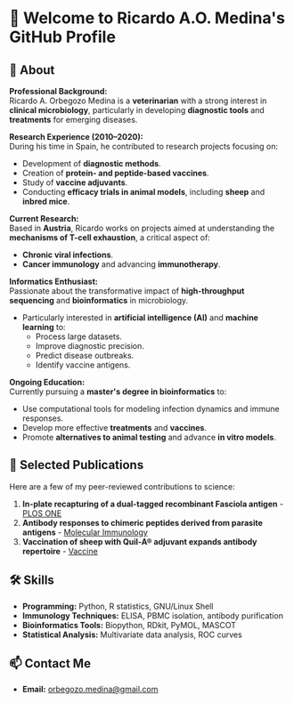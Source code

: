 # 👋 Welcome to Ricardo A.O. Medina's GitHub Profile

## 🧬 About
**Professional Background:**  
Ricardo A. Orbegozo Medina is a **veterinarian** with a strong interest in **clinical microbiology**, particularly in developing **diagnostic tools** and **treatments** for emerging diseases.  

**Research Experience (2010–2020):**  
During his time in Spain, he contributed to research projects focusing on:  
  - Development of **diagnostic methods**.  
  - Creation of **protein- and peptide-based vaccines**.  
  - Study of **vaccine adjuvants**.  
  - Conducting **efficacy trials in animal models**, including **sheep** and **inbred mice**.  

**Current Research:**  
Based in **Austria**, Ricardo works on projects aimed at understanding the **mechanisms of T-cell exhaustion**, a critical aspect of:  
  - **Chronic viral infections**.  
  - **Cancer immunology** and advancing **immunotherapy**.  

**Informatics Enthusiast:**  
Passionate about the transformative impact of **high-throughput sequencing** and **bioinformatics** in microbiology.  
  - Particularly interested in **artificial intelligence (AI)** and **machine learning** to:  
    - Process large datasets.  
    - Improve diagnostic precision.  
    - Predict disease outbreaks.  
    - Identify vaccine antigens.  

**Ongoing Education:**  
Currently pursuing a **master's degree in bioinformatics** to:  
  - Use computational tools for modeling infection dynamics and immune responses.  
  - Develop more effective **treatments** and **vaccines**.  
  - Promote **alternatives to animal testing** and advance **in vitro models**.  


## 📜 Selected Publications
Here are a few of my peer-reviewed contributions to science:
1. **In-plate recapturing of a dual-tagged recombinant Fasciola antigen** - [PLOS ONE](https://doi.org/10.1371/journal.pone.0211035)
2. **Antibody responses to chimeric peptides derived from parasite antigens** - [Molecular Immunology](https://doi.org/10.1016/j.molimm.2018.11.019)
3. **Vaccination of sheep with Quil-A® adjuvant expands antibody repertoire** - [Vaccine](https://doi.org/10.1016/j.vaccine.2018.02.115)
<!-- 4. [More Publications Here](Insert Personal Website or ORCID) -->

## 🛠 Skills
- **Programming:** Python, R statistics, GNU/Linux Shell
- **Immunology Techniques:** ELISA, PBMC isolation, antibody purification
- **Bioinformatics Tools:** Biopython, RDkit, PyMOL, MASCOT
- **Statistical Analysis:** Multivariate data analysis, ROC curves

## 📫 Contact Me
- **Email:** orbegozo.medina@gmail.com  
<!-- - **LinkedIn:** [Insert Your LinkedIn URL]  -->
<!-- - **ORCID:** [Insert Your ORCID URL]  -->


<!-- - 👋 Hi, I’m Ricardo A. Orbegozo Medina
- 👀 I’m a scientist interested in bioinformatics and wet lab research
- 🌱 I’m currently learning the analysis of single-cell RNA sequencing (scRNA-seq) data
- 💞️ I’m looking to collaborate on projects related to scRNA-seq but also in bio/chemoinformatics
- 📫 How to reach me: ricardo.medina@icloud.com
- 😄 Pronouns: Ricardo AO Medina -->

<!---
medinari/medinari is a ✨ special ✨ repository because its `README.md` (this file) appears on your GitHub profile.
You can click the Preview link to take a look at your changes.
--->
